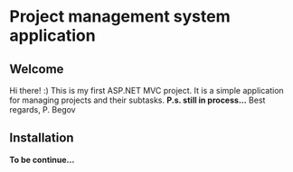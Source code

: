 # Project management system application

## Welcome
Hi there! :)
This is my first ASP.NET MVC project. It is a simple application for managing projects and their subtasks. 
**P.s. still in process...**
Best regards, 
P. Begov

## Installation

**To be continue...**
